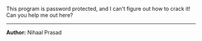 This program is password protected, and I can't figure out how to crack it! Can you help me out here?

---
**Author:** Nihaal Prasad
